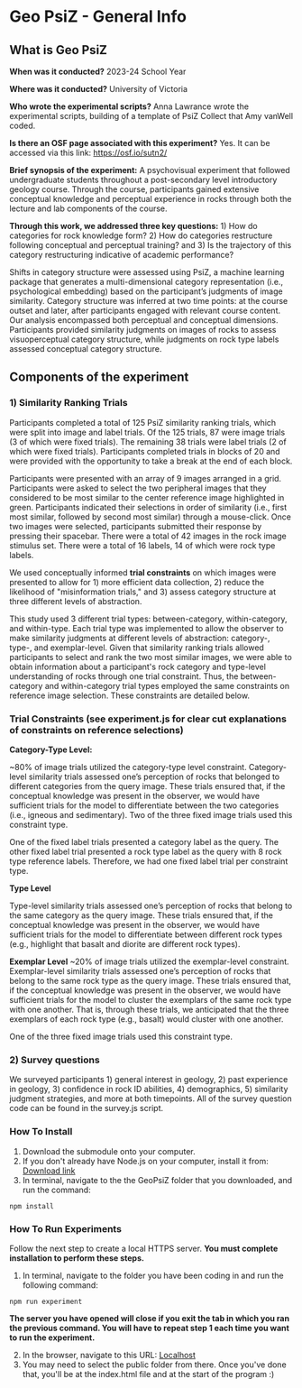 # Geo PsiZ - General Info

## What is Geo PsiZ

**When was it conducted?** 2023-24 School Year

**Where was it conducted?** University of Victoria

**Who wrote the experimental scripts?** Anna Lawrance wrote the experimental scripts, building of a template of PsiZ Collect that Amy vanWell coded.

**Is there an OSF page associated with this experiment?** Yes. It can be accessed via this link: https://osf.io/sutn2/

**Brief synopsis of the experiment:**
A psychovisual experiment that followed undergraduate students throughout a post-secondary level introductory geology course. Through the course, participants gained extensive conceptual knowledge and perceptual experience in rocks through both the lecture and lab components of the course. 

**Through this work, we addressed three key questions:** 1) How do categories for rock knowledge form? 2) How do categories restructure following conceptual and perceptual training? and 3) Is the trajectory of this category restructuring indicative of academic performance?

Shifts in category structure were assessed using PsiZ, a machine learning package that generates a multi-dimensional category representation (i.e., psychological embedding) based on the participant’s judgments of image similarity. Category structure was inferred at two time points: at the course outset and later, after participants engaged with relevant course content. Our analysis encompassed both perceptual and conceptual dimensions. Participants provided similarity judgments on images of rocks to assess visuoperceptual category structure, while judgments on rock type labels assessed conceptual category structure.


## Components of the experiment
### 1) Similarity Ranking Trials
Participants completed a total of 125 PsiZ similarity ranking trials, which were split into image and label trials. Of the 125 trials, 87 were image trials (3 of which were fixed trials). The remaining 38 trials were label trials (2 of which were fixed trials). Participants completed trials in blocks of 20 and were provided with the opportunity to take a break at the end of each block.

Participants were presented with an array of 9 images arranged in a grid. Participants were asked to select the two peripheral images that they considered to be most similar to the center reference image highlighted in green. Participants indicated their selections in order of similarity (i.e., first most similar, followed by second most similar) through a mouse-click. Once two images were selected, participants submitted their response by pressing their spacebar. There were a total of 42 images in the rock image stimulus set. There were a total of 16 labels, 14 of which were rock type labels.

We used conceptually informed **trial constraints** on which images were presented to allow for 1) more efficient data collection, 2) reduce the likelihood of "misinformation trials," and 3) assess category structure at three different levels of abstraction.


This study used 3 different trial types: between-category, within-category, and within-type. Each trial type was implemented to allow the observer to make similarity judgments at different levels of abstraction: category-, type-, and exemplar-level. Given that similarity ranking trials allowed participants to select and rank the two most similar images, we were able to obtain information about a participant's rock category and type-level understanding of rocks through one trial constraint. Thus, the between-category and within-category trial types employed the same constraints on reference image selection. These constraints are detailed below.

### Trial Constraints (see experiment.js for clear cut explanations of constraints on reference selections)

**Category-Type Level:**

~80% of image trials utilized the category-type level constraint. Category-level similarity trials assessed one’s perception of rocks that belonged to different categories from the query image. These trials ensured that, if the conceptual knowledge was present in the observer, we would have sufficient trials for the model to differentiate between the two categories (i.e., igneous and sedimentary).
Two of the three fixed image trials used this constraint type.

One of the fixed label trials presented a category label as the query. The other fixed label trial presented a rock type label as the query with 8 rock type reference labels. Therefore, we had one fixed label trial per constraint type.

**Type Level**

Type-level similarity trials assessed one’s perception of rocks that belong to the same category as the query image. These trials ensured that, if the conceptual knowledge was present in the observer, we would have sufficient trials for the model to differentiate between different rock types (e.g., highlight that basalt and diorite are different rock types).


**Exemplar Level**
~20% of image trials utilized the exemplar-level constraint. Exemplar-level similarity trials assessed one’s perception of rocks that belong to the same rock type as the query image. These trials ensured that, if the conceptual knowledge was present in the observer, we would have sufficient trials for the model to cluster the exemplars of the same rock type with one another. That is, through these trials, we anticipated that the three exemplars of each rock type (e.g., basalt) would cluster with one another.

One of the three fixed image trials used this constraint type.

### 2) Survey questions
We surveyed participants 1) general interest in geology, 2) past experience in geology, 3) confidence in rock ID abilities, 4) demographics, 5) similarity judgment strategies, and more at both timepoints. All of the survey question code can be found in the survey.js script.

### How To Install

1. Download the submodule onto your computer.
2. If you don't already have Node.js on your computer, install it from: [Download link](https://nodejs.org/en/download/)
3. In terminal, navigate to the the GeoPsiZ folder that you downloaded, and run the command:

```
npm install
```

### How To Run Experiments

Follow the next step to create a local HTTPS server. **You must complete installation to perform these steps.**

1. In terminal, navigate to the folder you have been coding in and run the following command:

```
npm run experiment
```

**The server you have opened will close if you exit the tab in which you ran the previous command. You will have to repeat step 1 each time you want to run the experiment.**

2. In the browser, navigate to this URL:
   [Localhost](http://localhost:8000/)
3. You may need to select the public folder from there. Once you've done that, you'll be at the index.html file and at the start of the program :)